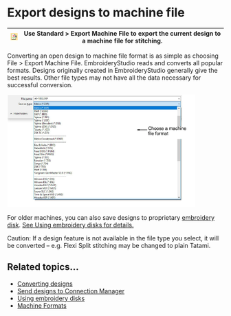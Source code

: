 # Export designs to machine file

| ![ExportMachineFile.png](assets/ExportMachineFile.png) | Use Standard > Export Machine File to export the current design to a machine file for stitching. |
| ------------------------------------------------------ | ------------------------------------------------------------------------------------------------ |

Converting an open design to machine file format is as simple as choosing File > Export Machine File. EmbroideryStudio reads and converts all popular formats. Designs originally created in EmbroideryStudio generally give the best results. Other file types may not have all the data necessary for successful conversion.

![ExportMachineFile00016.png](assets/ExportMachineFile00016.png)

For older machines, you can also save designs to proprietary [embroidery disk](../../glossary/glossary). [See Using embroidery disks for details.](Using_embroidery_disks)

Caution: If a design feature is not available in the file type you select, it will be converted – e.g. Flexi Split stitching may be changed to plain Tatami.

## Related topics...

- [Converting designs](../../Management/manage_designs/Converting_designs)
- [Send designs to Connection Manager](Send_designs_to_Connection_Manager)
- [Using embroidery disks](Using_embroidery_disks)
- [Machine Formats](../../Setup/machines/Machine_Formats)

